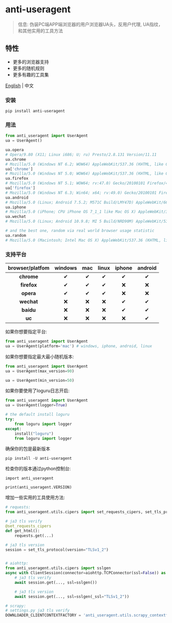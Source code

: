 # anti-useragent



> 信息: 伪装PC端APP端浏览器的用户浏览器UA头，反用户代理, UA指纹，和其他实用的工具方法

## 特性

- 更多的浏览器支持
- 更多的随机规则
- 更多有趣的工具集

[English](../README.md) | 中文

### 安装

```shell
pip install anti-useragent
```

### 用法

```python
from anti_useragent import UserAgent
ua = UserAgent()

ua.opera
# Opera/9.80 (X11; Linux i686; U; ru) Presto/2.8.131 Version/11.11
ua.chrome
# Mozilla/5.0 (Windows NT 6.2; WOW64) AppleWebKit/537.36 (KHTML, like Gecko) Chrome/27.0.1453.93 Safari/537.36
ua['chrome']
# Mozilla/5.0 (Windows NT 5.0; WOW64) AppleWebKit/537.36 (KHTML, like Gecko) Chrome/60.2.3576.5 Safari/537.36
ua.firefox
# Mozilla/5.0 (Windows NT 5.1; WOW64; rv:47.0) Gecko/20100101 Firefox/45.0
ua['firefox']
# Mozilla/5.0 (Windows NT 6.3; Win64; x64; rv:49.0) Gecko/20100101 Firefox/31.0
ua.android
# Mozilla/5.0 (Linux; Android 7.5.2; M571C Build/LMY47D) AppleWebKit/666.7 (KHTML, like Gecko) Chrome/72.7.7953.78 Mobile Safari/666.7
ua.iphone
# Mozilla/5.0 (iPhone; CPU iPhone OS 7_1_1 like Mac OS X) AppleWebKit/349.56 (KHTML, like Gecko) Mobile/J9UMJN baiduboxapp/0_17.7.6.6_enohpi_8957_628/2.01_4C2%258enohPi/1099a/P0SJ2RX4DXJT3RW906040KVOSH2E76RJUNHVIJUPCJQCZMEM2GL/1
ua.wechat
# Mozilla/5.0 (Linux; Android 10.9.8; MI 5 Build/NRD90M) AppleWebKit/536.93 (KHTML, like Gecko) Chrome/81.7.8549.56 Mobile Safari/536.93

# and the best one, random via real world browser usage statistic
ua.random
# Mozilla/5.0 (Macintosh; Intel Mac OS X) AppleWebKit/537.36 (KHTML, like Gecko) Chrome/71.3.8610.5 Safari/537.36
```

### 支持平台

| browser/platfom | windows | mac  | linux | iphone | android |
| :-------------: | :-----: | :--: | :---: | :----: | :-----: |
|   **chrome**    |    ✔    |  ✔   |   ✔   |   ✔    |    ✔    |
|   **firefox**   |    ✔    |  ✔   |   ✔   |   ❌    |    ❌    |
|    **opera**    |    ✔    |  ✔   |   ✔   |   ❌    |    ❌    |
|   **wechat**    |    ❌    |  ❌   |   ❌   |   ✔    |    ✔    |
|    **baidu**    |    ❌    |  ❌   |   ❌   |   ✔    |    ✔    |
|     **uc**      |    ❌    |  ❌   |   ❌   |   ❌    |    ✔    |

如果你想要指定平台: 

```python
from anti_useragent import UserAgent
ua = UserAgent(platform='mac') # windows, iphone, android, linux
```

如果你想要指定最大最小随机版本: 

```python
from anti_useragent import UserAgent
ua = UserAgent(max_version=90)

ua = UserAgent(min_version=50)
```

如果你要使用了loguru日志开启: 

```python
from anti_useragent import UserAgent
ua = UserAgent(logger=True)

# the default install loguru
try:
    from loguru import logger
except:
    install("loguru")
    from loguru import logger
```



确保你的包是最新版本

```
pip install -U anti-useragent
```

检查你的版本通过python控制台: 

```
import anti_useragent

print(anti_useragent.VERSION)
```
增加一些实用的工具使用方法:
```python
# requests:
from anti_useragent.utils.cipers import set_requests_cipers, set_tls_protocol

# ja3 tls verify
@set_requests_cipers
def get_html():
    requests.get(...)

# ja3 tls version
session = set_tls_protocol(version="TLSv1_2")


# aiohttp:
from anti_useragent.utils.cipers import sslgen
async with ClientSession(connector=aiohttp.TCPConnector(ssl=False)) as session:
    # ja3 tls verify
    await session.get(..., ssl=sslgen())

    # ja3 tls version
    await session.get(..., ssl=sslgen(_ssl="TLSv1_2"))

# scrapy:
# settings.py ja3 tls verify
DOWNLOADER_CLIENTCONTEXTFACTORY = 'anti_useragent.utils.scrapy_contextfactory.Ja3ScrapyClientContextFactory'

```
